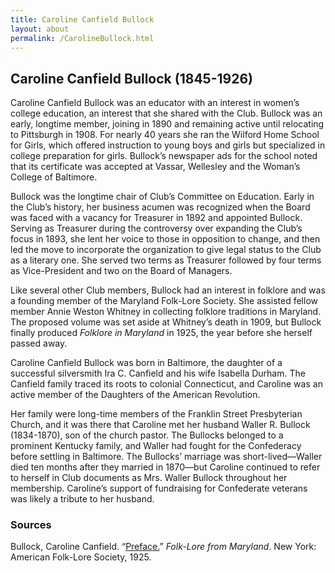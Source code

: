 ```yaml
---
title: Caroline Canfield Bullock
layout: about
permalink: /CarolineBullock.html
---
```

## Caroline Canfield Bullock (1845-1926)

Caroline Canfield Bullock was an educator with an interest in women’s college education, an interest that she shared with the Club. Bullock was an early, longtime member, joining in 1890 and remaining active until relocating to Pittsburgh in 1908. For nearly 40 years she ran the Wilford Home School for Girls, which offered instruction to young boys and girls but specialized in college preparation for girls. Bullock’s newspaper ads for the school noted that its certificate was accepted at Vassar, Wellesley and the Woman’s College of Baltimore.

Bullock was the longtime chair of Club’s Committee on Education. Early in the Club’s history, her business acumen was recognized when the Board was faced with a vacancy for Treasurer in 1892 and appointed Bullock. Serving as Treasurer during the controversy over expanding the Club’s focus in 1893, she lent her voice to those in opposition to change, and then led the move to incorporate the organization to give legal status to the Club as a literary one. She served two terms as Treasurer followed by four terms as Vice-President and two on the Board of Managers.

Like several other Club members, Bullock had an interest in folklore and was a founding member of the Maryland Folk-Lore Society. She assisted fellow member Annie Weston Whitney in collecting folklore traditions in Maryland. The proposed volume was set aside at Whitney’s death in 1909, but Bullock finally produced *Folklore in Maryland* in 1925, the year before she herself passed away.

Caroline Canfield Bullock was born in Baltimore, the daughter of a successful silversmith Ira C. Canfield and his wife Isabella Durham. The Canfield family traced its roots to colonial Connecticut, and Caroline was an active member of the Daughters of the American Revolution.

Her family were long-time members of the Franklin Street Presbyterian Church, and it was there that Caroline met her husband Waller R. Bullock (1834-1870), son of the church pastor. The Bullocks belonged to a prominent Kentucky family, and Waller had fought for the Confederacy before settling in Baltimore. The Bullocks’ marriage was short-lived­—Waller died ten months after they married in 1870—but Caroline continued to refer to herself in Club documents as Mrs. Waller Bullock throughout her membership. Caroline’s support of fundraising for Confederate veterans was likely a tribute to her husband.

### Sources
Bullock, Caroline Canfield. “[Preface.](https://babel.hathitrust.org/cgi/pt?id=miun.agy7782.0001.001;view=1up;seq=7%20)” *Folk-Lore from Maryland*. New York: American Folk-Lore Society, 1925.